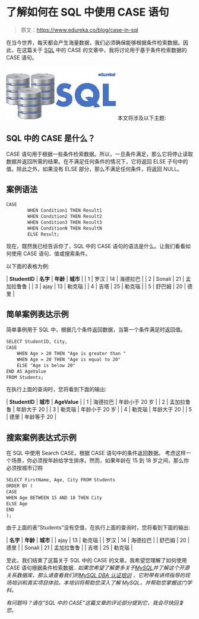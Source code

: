 # 了解如何在 SQL 中使用 CASE 语句

> 原文：<https://www.edureka.co/blog/case-in-sql>

在当今世界，每天都会产生海量数据，我们必须确保能够根据条件检索数据。因此，在这篇关于 [SQL](https://www.edureka.co/blog/sql-commands) 中的 CASE 的文章中，我将讨论用于基于条件检索数据的 CASE 语句。

![SQL-CASE In SQL-Edureka](img/e888e54d815fbc07928f76a520a1d494.png)本文将涉及以下主题:

## **SQL 中的 CASE 是什么？**

CASE 语句用于根据一些条件检索数据。所以，一旦条件满足，那么它将停止读取数据并返回所需的结果。在不满足任何条件的情况下，它将返回 ELSE 子句中的值。除此之外，如果没有 ELSE 部分，那么不满足任何条件，将返回 NULL。

## **案例语法**

```
CASE
	    WHEN Condition1 THEN Result1
	    WHEN Condition2 THEN Result2
		WHEN Condition3 THEN Result3
	    WHEN ConditionN THEN ResultN
	    ELSE Result;

```

现在，既然我已经告诉你了，SQL 中的 CASE 语句的语法是什么。让我们看看如何使用 CASE 语句、值或搜索条件。

以下面的表格为例:

| **StudentID** | **名字** | **年龄** | **城市** |
| 1 | 罗汉 | 14 | 海德拉巴 |
| 2 | Sonali | 21 | 孟加拉鲁鲁 |
| 3 | ajay | 13 | 勒克瑙 |
| 4 | 吉塔 | 25 | 勒克瑙 |
| 5 | 舒巴姆 | 20 | 德里 |

## **简单案例表达示例**

简单事例用于 SQL 中，根据几个条件返回数据，当第一个条件满足时返回值。

```
SELECT StudentID, City,
CASE
    WHEN Age > 20 THEN "Age is greater than "
    WHEN Age = 20 THEN "Age is equal to 20"
    ELSE "Age is below 20"
END AS AgeValue
FROM Students;

```

在执行上面的查询时，您将看到下面的输出:

| **StudentID** | **城市** | **AgeValue** |
| 1 | 海德拉巴 | 年龄小于 20 岁 |
| 2 | 孟加拉鲁鲁 | 年龄大于 20 |
| 3 | 勒克瑙 | 年龄小于 20 岁 |
| 4 | 勒克瑙 | 年龄大于 20 |
| 5 | 德里 | 年龄等于 20 |

## **搜索案例表达式示例**

在 SQL 中使用 Search CASE，根据 CASE 语句中的条件返回数据。 考虑这样一个场景，你必须按年龄给学生排序。然而，如果年龄在 15 到 18 岁之间，那么你必须按城市订购

```
SELECT FirstName, Age, City FROM Students
ORDER BY (
CASE
WHEN Age BETWEEN 15 AND 18 THEN City
ELSE Age
END
);

```

由于上面的表“Students”没有空值，在执行上面的查询时，您将看到下面的输出:

| **名字** | **年龄** | **城市** |
| ajay | 13 | 勒克瑙 |
| 罗汉 | 14 | 海德拉巴 |
| 舒巴姆 | 20 | 德里 |
| Sonali | 21 | 孟加拉鲁鲁 |
| 吉塔 | 25 | 勒克瑙 |

至此，我们结束了这篇关于 SQL 中的 CASE 的文章。我希望您理解了如何使用 CASE 语句根据条件检索数据.. *如果您希望了解更多关于*[*MySQL*](https://www.edureka.co/blog/what-is-mysql/)*并了解这个开源关系数据库，那么请查看我们的*[*MySQL DBA 认证培训*](https://www.edureka.co/mysql-dba) *，它附带有讲师指导的现场培训和真实项目体验。本培训将帮助您深入了解 MySQL，并帮助您掌握这门学科。*

*有问题吗？请在“SQL 中的 CASE”这篇文章的评论部分提到它，我会尽快回复您。*